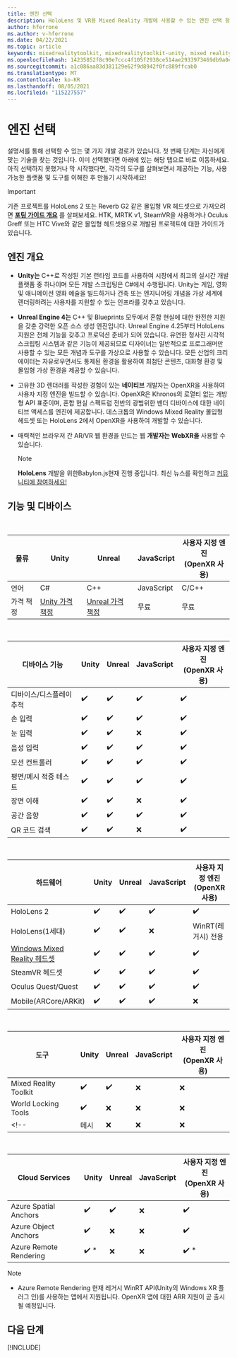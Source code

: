 ```yaml
---
title: 엔진 선택
description: HoloLens 및 VR용 Mixed Reality 개발에 사용할 수 있는 엔진 선택 항목을 소개합니다.
author: hferrone
ms.author: v-hferrone
ms.date: 04/22/2021
ms.topic: article
keywords: mixedrealitytoolkit, mixedrealitytoolkit-unity, mixed reality 헤드셋, windows mixed reality 헤드셋, 가상 현실 헤드셋, unity
ms.openlocfilehash: 14235852f8c90e7ccc4f105f2938ce514ae2933973469db9a0e01bd03d2c1b6d
ms.sourcegitcommit: a1c086aa83d381129e62f9d8942f0fc889ffcab0
ms.translationtype: MT
ms.contentlocale: ko-KR
ms.lasthandoff: 08/05/2021
ms.locfileid: "115227557"
---
```

# <a name="choosing-your-engine"></a>엔진 선택

설명서를 통해 선택할 수 있는 몇 가지 개발 경로가 있습니다. 첫 번째 단계는 자신에게 맞는 기술을 찾는 것입니다. 이미 선택했다면 아래에 있는 해당 탭으로 바로 이동하세요. 아직 선택하지 못했거나 막 시작했다면, 각각의 도구를 살펴보면서 제공하는 기능, 사용 가능한 플랫폼 및 도구를 이해한 후 만들기 시작하세요!

> [!IMPORTANT]
> 기존 프로젝트를 HoloLens 2 또는 Reverb G2 같은 몰입형 VR 헤드셋으로 가져오려면 **[포팅 가이드 개요](porting-apps/porting-overview.md)** 를 살펴보세요. HTK, MRTK v1, SteamVR을 사용하거나 Oculus Greff 또는 HTC Vive와 같은 몰입형 헤드셋용으로 개발된 프로젝트에 대한 가이드가 있습니다.

## <a name="engine-overview"></a>엔진 개요

* **Unity는** C++로 작성된 기본 런타임 코드를 사용하여 시장에서 최고의 실시간 개발 플랫폼 중 하나이며 모든 개발 스크립팅은 C#에서 수행됩니다. Unity는 게임, 영화 및 애니메이션 영화 예술을 빌드하거나 건축 또는 엔지니어링 개념을 가상 세계에 렌더링하려는 사용자를 지원할 수 있는 인프라를 갖추고 있습니다.

* **Unreal Engine 4는** C++ 및 Blueprints 모두에서 혼합 현실에 대한 완전한 지원을 갖춘 강력한 오픈 소스 생성 엔진입니다. Unreal Engine 4.25부터 HoloLens 지원은 전체 기능을 갖추고 프로덕션 준비가 되어 있습니다. 유연한 청사진 시각적 스크립팅 시스템과 같은 기능이 제공되므로 디자이너는 일반적으로 프로그래머만 사용할 수 있는 모든 개념과 도구를 가상으로 사용할 수 있습니다. 모든 산업의 크리에이터는 자유로우면서도 통제된 환경을 활용하여 최첨단 콘텐츠, 대화형 환경 및 몰입형 가상 환경을 제공할 수 있습니다.

* 고유한 3D 렌더러를 작성한 경험이 있는 **네이티브** 개발자는 OpenXR을 사용하여 사용자 지정 엔진을 빌드할 수 있습니다. OpenXR은 Khronos의 로열티 없는 개방형 API 표준이며, 혼합 현실 스펙트럼 전반의 광범위한 벤더 디바이스에 대한 네이티브 액세스를 엔진에 제공합니다. 데스크톱의 Windows Mixed Reality 몰입형 헤드셋 또는 HoloLens 2에서 OpenXR을 사용하여 개발할 수 있습니다.

* 매력적인 브라우저 간 AR/VR 웹 환경을 만드는 웹 **개발자는** **WebXR을** 사용할 수 있습니다.

    > [!NOTE]
    > **HoloLens** 개발을 위한Babylon.js현재 진행 중입니다. 최신 뉴스를 확인하고 [커뮤니티에 참여하세요!](https://doc.babylonjs.com/divingDeeper/webXR/introToWebXR)

<!-- Babylon is a Javascript-based, open source, 3D graphics engine capable of powering 3D scenes in a web browser. Babylon.js 4.2+ includes support for WebXR. With Babylon React Native, you can even build cross-platform native     applications for PC, mobile, and mixed reality devices. -->

## <a name="features-and-devices"></a>기능 및 디바이스

<br>

| 물류 | Unity | Unreal | JavaScript | 사용자 지정 엔진 <br>(OpenXR 사용) |
|---|---|---|---|---|
| 언어 | C# | C++ | JavaScript | C/C++ |
| 가격 책정 | [Unity 가격 책정](https://store.unity.com/#plans-individual) | [Unreal 가격 책정](https://www.unrealengine.com/download) | 무료 | 무료 |

<br>

| 디바이스 기능 | Unity | Unreal | JavaScript | 사용자 지정 엔진 <br>(OpenXR 사용) |
|---|---|---|---|---|
| 디바이스/디스플레이 추적 | ✔️ | ✔️ | ✔️ | ✔️ |
| 손 입력 | ✔️ | ✔️ | ✔️ | ✔️ |
| 눈 입력 | ✔️ | ✔️ | ❌ | ✔️ |
| 음성 입력 | ✔️ | ✔️ | ✔️ | ✔️ |
| 모션 컨트롤러 | ✔️ | ✔️ | ✔️ | ✔️ |
| 평면/메시 적중 테스트 | ✔️ | ✔️ | ✔️ | ✔️ |
| 장면 이해 | ✔️ | ✔️ | ❌ | ✔️ |
| 공간 음향 | ✔️ | ✔️ | ✔️ | ✔️ |
| QR 코드 검색 | ✔️ | ✔️ | ❌ | ✔️ |

<br>

| 하드웨어 | Unity | Unreal | JavaScript | 사용자 지정 엔진 <br>(OpenXR 사용) |
|---|---|---|---|---|
| HoloLens 2 | ✔️ | ✔️ | ✔️ | ✔️ |
| HoloLens(1세대) | ✔️ | ✔️ | ❌ | WinRT(레거시) 전용 |
| [Windows Mixed Reality 헤드셋](../discover/immersive-headset-hardware-details.md) | ✔️ | ✔️ | ✔️ | ✔️ |
| SteamVR 헤드셋 | ✔️ | ✔️ | ✔️ | ✔️ |
| Oculus Quest/Quest | ✔️ | ✔️ | ✔️ | ✔️ |
| Mobile(ARCore/ARKit) | ✔️ | ✔️ | ✔️ | ❌ |

<br>

| 도구 | Unity | Unreal | JavaScript | 사용자 지정 엔진 <br>(OpenXR 사용) |
|---|---|---|---|---|
| Mixed Reality Toolkit | ✔️ | ✔️ | ❌  | ❌ |
| World Locking Tools | ✔️ | ❌ | ❌  | ❌ |
<!-- | 메시 | ❌ | ❌ | ❌ | ❌ | -->

<br>

| Cloud Services | Unity | Unreal | JavaScript | 사용자 지정 엔진 <br>(OpenXR 사용) |
|---|---|---|---|---|
| Azure Spatial Anchors | ✔️ | ✔️ | ❌ | ✔️ |
| Azure Object Anchors | ✔️ | ❌ | ❌ | ✔️ |
| Azure Remote Rendering | ✔️ * | ❌ | ❌ | ✔️ * |

> [!NOTE]
> * Azure Remote Rendering 현재 레거시 WinRT API(Unity의 Windows XR 플러그 인)를 사용하는 앱에서 지원됩니다. OpenXR 앱에 대한 ARR 지원이 곧 출시될 예정입니다.

## <a name="next-steps"></a>다음 단계

[!INCLUDE[](includes/tools-next-steps.md)]